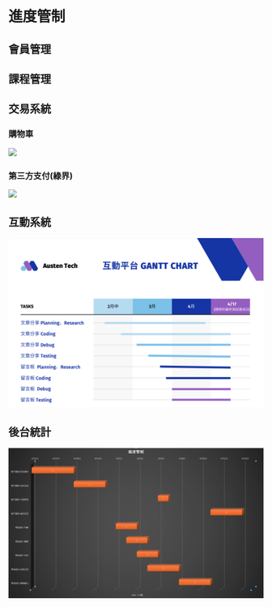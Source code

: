 # 進度管制

## 會員管理

## 課程管理

## 交易系統
### 購物車
[![](https://mermaid.ink/img/pako:eNqllE9r2zAYh7-KEIRcHGgc7-LbIB3sUCjsNOYdVEtpzRJ72DJbCYF1l2RdaRlsgbI1tKXd0rI_bUNDoWOfZrLlbzE5cuQ4lBKYwSDk3yO9jySrDW0PE2jCdeRSarlAPNShTQKS7ofoeise3cbXl7IfI0oeeX4LUQCeiqeyslKp1-U38tpuhpgE4BUhL4iLA9ldKrUd16EmaJfpBmmRsgnKDc8nAS13QKdUslyZC4hNHc8Fz9jJt3h8-Xxu0Mnkm9mYaVXD9-xLnw9_8GEv7QIm9lyiAVTVgL6k65WlWqVqiDaWCB91o_4-PxregejibVDiS1gBv-N3Z_x2W_oXgJoCBGpkQDw-jD_tPFx9DEAhbKhwLQ_zXpefXwmJ5HArOTj-e3MV7Z4KRsuiBgBZuLg6c1Xdu0j9C3Y84N2RYvKi1vRZg2pWFPszUFnWO0_2T2YI5bw2Q_Cfb9hef3aCHFDeKToFopvv_Owr29sWgyc7vwrAAwUYOVDUV2t8n7hcTFWU3Pl8Hlu5pzOqwnZPo49jOT77PGBvRxk3pZS_rS-kYyv_FE1P1dxO3nUC_kMLKy3bWFwLKy28mBZWWniiBTXYIuJCcLC4QdopbsHJf25BUzQxaaCwSS1ouR0RDV-mN8gydqjnQ7OBmgHRIAqp92TTtaFJ_ZBMQ3UHrfuolaU6_wCwANyk)](https://mermaid.live/edit#pako:eNqllE9r2zAYh7-KEIRcHGgc7-LbIB3sUCjsNOYdVEtpzRJ72DJbCYF1l2RdaRlsgbI1tKXd0rI_bUNDoWOfZrLlbzE5cuQ4lBKYwSDk3yO9jySrDW0PE2jCdeRSarlAPNShTQKS7ofoeise3cbXl7IfI0oeeX4LUQCeiqeyslKp1-U38tpuhpgE4BUhL4iLA9ldKrUd16EmaJfpBmmRsgnKDc8nAS13QKdUslyZC4hNHc8Fz9jJt3h8-Xxu0Mnkm9mYaVXD9-xLnw9_8GEv7QIm9lyiAVTVgL6k65WlWqVqiDaWCB91o_4-PxregejibVDiS1gBv-N3Z_x2W_oXgJoCBGpkQDw-jD_tPFx9DEAhbKhwLQ_zXpefXwmJ5HArOTj-e3MV7Z4KRsuiBgBZuLg6c1Xdu0j9C3Y84N2RYvKi1vRZg2pWFPszUFnWO0_2T2YI5bw2Q_Cfb9hef3aCHFDeKToFopvv_Owr29sWgyc7vwrAAwUYOVDUV2t8n7hcTFWU3Pl8Hlu5pzOqwnZPo49jOT77PGBvRxk3pZS_rS-kYyv_FE1P1dxO3nUC_kMLKy3bWFwLKy28mBZWWniiBTXYIuJCcLC4QdopbsHJf25BUzQxaaCwSS1ouR0RDV-mN8gydqjnQ7OBmgHRIAqp92TTtaFJ_ZBMQ3UHrfuolaU6_wCwANyk)

### 第三方支付(綠界)
[![](https://mermaid.ink/img/pako:eNqllE9r2zAYh7-KEIRcHGgc7-LbIB3sUCjsNOYdVEtpzRJ72DJbCYF1l2RdaRlsgbI1tKXd0rI_bUNDoWOfZrLlbzE5cuQ4lBKYwSDk3yO9jySrDW0PE2jCdeRSarlAPNShTQKS7ofoeise3cbXl7IfI0oeeX4LUQCeiqeyslKp1-U38tpuhpgE4BUhL4iLA9ldKrUd16EmaJfpBmmRsgnKDc8nAS13QKdUslyZC4hNHc8Fz9jJt3h8-Xxu0Mnkm9mYaVXD9-xLnw9_8GEv7QIm9lyiAVTVgL6k65WlWqVqiDaWCB91o_4-PxregejibVDiS1gBv-N3Z_x2W_oXgJoCBGpkQDw-jD_tPFx9DEAhbKhwLQ_zXpefXwmJ5HArOTj-e3MV7Z4KRsuiBgBZuLg6c1Xdu0j9C3Y84N2RYvKi1vRZg2pWFPszUFnWO0_2T2YI5bw2Q_Cfb9hef3aCHFDeKToFopvv_Owr29sWgyc7vwrAAwUYOVDUV2t8n7hcTFWU3Pl8Hlu5pzOqwnZPo49jOT77PGBvRxk3pZS_rS-kYyv_FE1P1dxO3nUC_kMLKy3bWFwLKy28mBZWWniiBTXYIuJCcLC4QdopbsHJf25BUzQxaaCwSS1ouR0RDV-mN8gydqjnQ7OBmgHRIAqp92TTtaFJ_ZBMQ3UHrfuolaU6_wCwANyk)](https://mermaid.live/edit#pako:eNqllE9r2zAYh7-KEIRcHGgc7-LbIB3sUCjsNOYdVEtpzRJ72DJbCYF1l2RdaRlsgbI1tKXd0rI_bUNDoWOfZrLlbzE5cuQ4lBKYwSDk3yO9jySrDW0PE2jCdeRSarlAPNShTQKS7ofoeise3cbXl7IfI0oeeX4LUQCeiqeyslKp1-U38tpuhpgE4BUhL4iLA9ldKrUd16EmaJfpBmmRsgnKDc8nAS13QKdUslyZC4hNHc8Fz9jJt3h8-Xxu0Mnkm9mYaVXD9-xLnw9_8GEv7QIm9lyiAVTVgL6k65WlWqVqiDaWCB91o_4-PxregejibVDiS1gBv-N3Z_x2W_oXgJoCBGpkQDw-jD_tPFx9DEAhbKhwLQ_zXpefXwmJ5HArOTj-e3MV7Z4KRsuiBgBZuLg6c1Xdu0j9C3Y84N2RYvKi1vRZg2pWFPszUFnWO0_2T2YI5bw2Q_Cfb9hef3aCHFDeKToFopvv_Owr29sWgyc7vwrAAwUYOVDUV2t8n7hcTFWU3Pl8Hlu5pzOqwnZPo49jOT77PGBvRxk3pZS_rS-kYyv_FE1P1dxO3nUC_kMLKy3bWFwLKy28mBZWWniiBTXYIuJCcLC4QdopbsHJf25BUzQxaaCwSS1ouR0RDV-mN8gydqjnQ7OBmgHRIAqp92TTtaFJ_ZBMQ3UHrfuolaU6_wCwANyk)

## 互動系統
![互動系統甘特圖](互動平台甘特圖.png)

## 後台統計
![後台統計甘特圖](後台統計甘特圖.png)


<script src="https://code.jquery.com/jquery-3.6.0.slim.js" integrity="sha256-HwWONEZrpuoh951cQD1ov2HUK5zA5DwJ1DNUXaM6FsY=" crossorigin="anonymous"></script>

<script>
$(document).ready(function() {
  $('h2').each(function(index) {
    $(this).html((index + 1) + '. ' + $(this).html());
  });
});
</script>